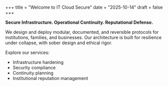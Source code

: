+++
title = "Welcome to IT Cloud Secure"
date = "2025-10-14"
draft = false
+++

**Secure Infrastructure. Operational Continuity. Reputational Defense.**

We design and deploy modular, documented, and reversible protocols for institutions, families, and businesses. Our architecture is built for resilience under collapse, with sober design and ethical rigor.

Explore our services:
- Infrastructure hardening
- Security compliance
- Continuity planning
- Institutional reputation management

